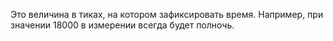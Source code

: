 Это величина в тиках, на котором зафиксировать время. Например, при значении 18000 в измерении всегда будет полночь.